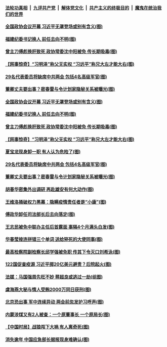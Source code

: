 

####  [法轮功真相](../../../../basic/blob/master/README.md?t=05220402) &nbsp;|&nbsp; [九评共产党](../../../../9ping.md/blob/master/README.md?t=05220402) &nbsp;|&nbsp; [解体党文化](../../../../jtdwh.md/blob/master/README.md?t=05220402)  &nbsp;|&nbsp; [共产主义的终极目的](../../../../gczydzjmd.md/blob/master/README.md?t=05220402) &nbsp;|&nbsp; [魔鬼在统治我们的世界](../../../../mgztzwmdsj.md/blob/master/README.md?t=05220402) 

#### [全国政协会议开幕 习近平无罩登场或别有含义(图)](../pages/p2/933954.md?t=05220402) 

#### [福建纪委书记换人 前任去向不明(图)](../pages/p2/933950.md?t=05220402) 

#### [曾主刀傅彪换肝致死 政协常委沈中阳被免 传长期吸毒(图)](../pages/p2/933932.md?t=05220402) 

#### [【网事惊奇】“习明泽”称父无实权 “习远平”称兄大左才能大右(图)](../pages/p2/933917.md?t=05220402) 

#### [29名代表委员将缺席中共两会 包括4名高级军官(图)](../pages/p2/933863.md?t=05220402) 

#### [董卿丈夫要出事？密春雷与令计划家隐秘关系被曝光(图)](../pages/p2/933835.md?t=05220402) 

#### [全国政协会议开幕 习近平无罩登场或别有含义(图)](../pages/p2/933954.md?t=05220402) 

#### [福建纪委书记换人 前任去向不明(图)](../pages/p2/933950.md?t=05220402) 

#### [曾主刀傅彪换肝致死 政协常委沈中阳被免 传长期吸毒(图)](../pages/p2/933932.md?t=05220402) 

#### [【网事惊奇】“习明泽”称父无实权 “习远平”称兄大左才能大右(图)](../pages/p2/933917.md?t=05220402) 

#### [夏宝龙现身卸一职 有人认为危险了(图)](../pages/p2/933875.md?t=05220402) 

#### [29名代表委员将缺席中共两会 包括4名高级军官(图)](../pages/p2/933863.md?t=05220402) 

#### [董卿丈夫要出事？密春雷与令计划家隐秘关系被曝光(图)](../pages/p2/933835.md?t=05220402) 

#### [胡春华密集外出调研 再赴雄安有何大动作(图)](../pages/p2/933824.md?t=05220402) 

#### [王维洛捅破权力黑幕：隐瞒疫情责任者是“小康”(图)](../pages/p2/933738.md?t=05220402) 

#### [傅政华卸任司法部长后去向落定(图)](../pages/p2/933752.md?t=05220402) 

#### [王志民被免中联办主任后首露面 事隔4个月满头白发(图)](../pages/p2/933736.md?t=05220402) 

#### [华春莹接连拼错三个单词 送给猝死的大使同事(图)](../pages/p2/933735.md?t=05220402) 

#### [最高检察院副检察长邱学强被免职 传其下令灭口刘希泳(图)](../pages/p2/933711.md?t=05220402) 

#### [122国促查疫源 习近平掷20亿美元避责？后院起火(图)](../pages/p2/933713.md?t=05220402) 

#### [法媒：马国强周先旺不妙 蒋超良或逃过一劫(组图)](../pages/p2/933663.md?t=05220402) 

#### [虞海燕大秘与情人受贿2000万同日获刑(图)](../pages/p2/933664.md?t=05220402) 

#### [北京恐出事 军中连续异动 两会前忽发护习呼声(图)](../pages/p2/933558.md?t=05220402) 

#### [内蒙涉煤又有2人被查：一个原董事长 一个原局长(图)](../pages/p2/933647.md?t=05220402) 

#### [【中国时局】战狼闯下大祸 有人离奇死(图)](../pages/p2/933553.md?t=05220402) 

#### [消失逾年 中国应急部长据报现身难确认(图)](../pages/p2/933566.md?t=05220402) 

